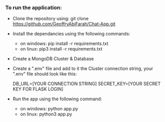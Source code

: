 ### To run the application:
* Clone the repository using:
    git clone https://github.com/GeoffryAbiFarah/Chat-App.git

* Install the dependancies using the following commands:
    - on windows: pip install -r requirements.txt
    - on linux: pip3 install -r requirements.txt

* Create a MongoDB Cluster & Database

* Create a ".env" file and add to it the Cluster connection string, your ".env" file should look like this:

    DB_URL=[YOUR CONNECTION STRING]
    SECRET_KEY=[YOUR SECRET KEY FOR FLASK LOGIN]

* Run the app using the following command:
    - on windows: python app.py
    - on linux: python3 app.py

